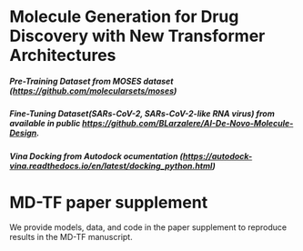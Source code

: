 # Molecule Generation for Drug Discovery with New Transformer Architectures




##### Pre-Training Dataset from MOSES dataset (https://github.com/molecularsets/moses)

##### Fine-Tuning Dataset(SARs-CoV-2, SARs-CoV-2-like RNA virus) from available in public https://github.com/BLarzalere/AI-De-Novo-Molecule-Design.

##### Vina Docking from Autodock ocumentation (https://autodock-vina.readthedocs.io/en/latest/docking_python.html)




# MD-TF paper supplement
We provide models, data, and code in the paper supplement to reproduce results in the MD-TF manuscript.
